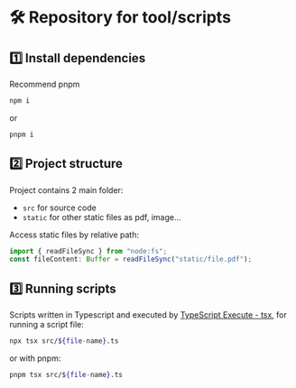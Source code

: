# 🛠️ Repository for tool/scripts

## 1️⃣ Install dependencies

Recommend pnpm

```bash
npm i
```

or

```bash
pnpm i
```

## 2️⃣ Project structure

Project contains 2 main folder:

- `src` for source code
- `static` for other static files as pdf, image...

Access static files by relative path:

```typescript
import { readFileSync } from "node:fs";
const fileContent: Buffer = readFileSync("static/file.pdf");
```

## 3️⃣ Running scripts

Scripts written in Typescript and executed by [TypeScript Execute - tsx](https://github.com/privatenumber/tsx), for running a script file:

```bash
npx tsx src/${file-name}.ts
```

or with pnpm:

```bash
pnpm tsx src/${file-name}.ts
```
